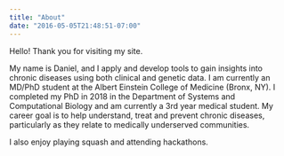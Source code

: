 ```yaml
---
title: "About"
date: "2016-05-05T21:48:51-07:00"
---
```


Hello! Thank you for visiting my site.

My name is Daniel, and I apply and develop tools to gain insights into chronic diseases using both clinical and genetic data. I am currently an MD/PhD student at the Albert Einstein College of Medicine (Bronx, NY). I completed my PhD in 2018 in the Department of Systems and Computational Biology and am currently a 3rd year medical student. My career goal is to help understand, treat and prevent chronic diseases, particularly as they relate to medically underserved communities.

I also enjoy playing squash and attending hackathons.
